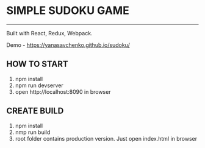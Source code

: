 # SIMPLE SUDOKU GAME
------------------------------------

Built with React, Redux, Webpack.

Demo - https://yanasavchenko.github.io/sudoku/

## HOW TO START
1. npm install
3. npm run devserver
3. open http://localhost:8090 in browser

## CREATE BUILD
1. npm install
2. nmp run build
3. root folder contains production version. Just open index.html in browser
